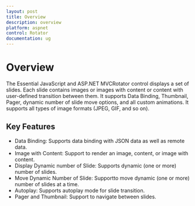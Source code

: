 ```yaml
---
layout: post
title: Overview
description: overview
platform: aspnet
control: Rotator
documentation: ug
---
```


# Overview

The Essential JavaScript and ASP.NET MVCRotator control displays a set of slides. Each slide contains images or images with content or content with user-defined transition between them. It supports Data Binding, Thumbnail, Pager, dynamic number of slide move options, and all custom animations. It supports all types of image formats (JPEG, GIF, and so on).

## Key Features

* Data Binding: Supports data binding with JSON data as well as remote data.
* Image with Content: Support to render an image, content, or image with content.
* Display Dynamic number of Slide: Supports dynamic (one or more) number of slides.
* Move Dynamic Number of Slide: Supportto move dynamic (one or more) number of slides at a time.
* Autoplay: Supports autoplay mode for slide transition.
* Pager and Thumbnail: Support to navigate between slides.
